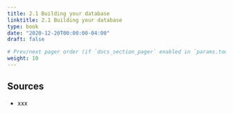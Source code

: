 ```yaml
---
title: 2.1 Building your database
linktitle: 2.1 Building your database
type: book
date: "2020-12-20T00:00:00-04:00"
draft: false

# Prev/next pager order (if `docs_section_pager` enabled in `params.toml`)
weight: 10
---
```


## Sources
- xxx